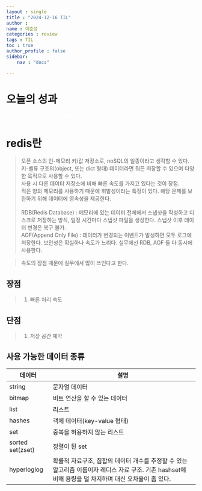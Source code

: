```yaml
---
layout : single
title : "2024-12-16 TIL"
author : 
name : 이준성
categories : review
tags : TIL
toc : true
author_profile : false
sidebar:
    nav : "docs"

---
```


# 오늘의 성과

<span style = "color:white; font-size:90%">오늘은 redis를 사용하려다 실패했다. redis를 좀 연구해보면 좋을 듯 하다.
</span>


# redis란

 > 오픈 소스의 인-메모리 키/값 저장소로, noSQL의 일종이라고 생각할 수 있다. 키-벨류 구조의(object, 또는 dict 형태) 데이터라면 뭐든 저장할 수 있으며 다양한 목적으로 사용할 수 있다.<br>
 > 사용 시 다른 데이터 저장소에 비해 빠른 속도를 가지고 있다는 것이 장점.<br>
 > 적은 양의 메모리를 사용하기 때문에 휘발성이라는 특징이 있다. 해당 문제를 보완하기 위해 데이터에 영속성을 제공한다.<br><br>
 > RDB(Redis Database) : 메모리에 있는 데이터 전체에서 스냅샷을 작성하고 디스크로 저장하는 방식, 일정 시간마다 스냅샷 파일을 생성한다. 스냅샷 이후 데이터 변경은 복구 불가.<br>
 > AOF(Append Only File) : 데이터가 변경되는 이벤트가 발생하면 모두 로그에 저장한다. 보안성은 확실하나 속도가 느리다.
 > 실무에선 RDB, AOF 둘 다 동시에 사용한다.

 > 속도의 장점 때문에 실무에서 많이 쓰인다고 한다.<br>

## 장점
 > 1. 빠른 처리 속도 <br>
## 단점
 > 1. 저장 공간 졔약 <br>


## 사용 가능한 데이터 종류

|데이터|설명|
|---|---|
|string|문자열 데이터|
|bitmap|비트 연산을 할 수 있는 데이터|
|list|리스트|
|hashes|객체 데이터(key-value 형태)|
|set|중복을 허용하지 않는 리스트|
|sorted set(zset)|정렬이 된 set|
|hyperloglog|확률적 자료구조, 집합의 데이터 개수를 추정할 수 있는 알고리즘 이름이자 레디스 자료 구조. 기존 hashset에 비해 용량을 덜 차지하며 대신 오차율이 좀 있다.|







